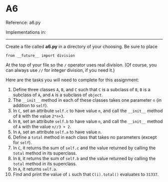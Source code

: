 A6
====

Reference: a6.py

Implementations in:

---
Create a file called **a6.py** in a directory of your choosing. Be sure to place

`from __future__ import division`

At the top of your file so the `/` operator uses real division. (Of course, you can always use `//` for integer division, if you need it.)

Here are the tasks you will need to complete for this assignment:

1. Define three classes `A`, `B`, and `C` such that `C` is a subclass of `B`,  `B` is a subclass of `A`, and `A`  is a subclass of `object`.
2. The `__init__` method in each of these classes takes one parameter `n` (in addition to `self`).
  1. In `C`, set an attribute `self.c` to have value `n`, and call the `__init__` method of `B` with the value `2*n+3`.
  2. In `B`, set an attribute `self.b` to have value `n`, and call the `__init__` method of `A` with the value `n//3 + 2`.
  3. In `A`, set an attribute `self.a` to have value `n`.
3. Define a `total` method in each class that takes no parameters (except for `self`).
  1. In `C`, it returns the sum of `self.c` and the value returned by calling the `total` method in its superclass.
  2. In `B`, it returns the sum of `self.b` and the value returned by calling the `total` method in its superclass.
  3. In `A`, it returns `self.a`.
4. Find and print the value of `i` such that `C(i).total()` evaluates to `31337`.